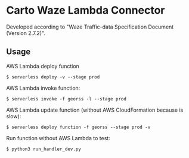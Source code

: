 # Carto Waze Lambda Connector

Developed according to "Waze Traffic-data Specification Document (Version 2.7.2)".

## Usage

AWS Lambda deploy function

```
$ serverless deploy -v --stage prod
```

AWS Lambda  invoke function:

```
$ serverless invoke -f georss -l --stage prod
```

AWS Lambda update function (without AWS CloudFormation because is slow):

```
$ serverless deploy function -f georss --stage prod -v
```

Run function without AWS Lambda to test:

```
$ python3 run_handler_dev.py
```